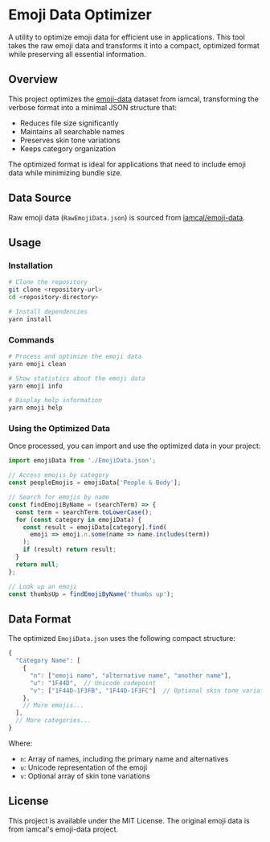 # Emoji Data Optimizer

A utility to optimize emoji data for efficient use in applications. This tool takes the raw emoji data and transforms it into a compact, optimized format while preserving all essential information.

## Overview

This project optimizes the [emoji-data](https://github.com/iamcal/emoji-data) dataset from iamcal, transforming the verbose format into a minimal JSON structure that:

- Reduces file size significantly
- Maintains all searchable names
- Preserves skin tone variations
- Keeps category organization

The optimized format is ideal for applications that need to include emoji data while minimizing bundle size.

## Data Source

Raw emoji data (`RawEmojiData.json`) is sourced from [iamcal/emoji-data](https://github.com/iamcal/emoji-data/blob/master/emoji.json).

## Usage

### Installation

```bash
# Clone the repository
git clone <repository-url>
cd <repository-directory>

# Install dependencies
yarn install
```

### Commands

```bash
# Process and optimize the emoji data
yarn emoji clean

# Show statistics about the emoji data
yarn emoji info

# Display help information
yarn emoji help
```

### Using the Optimized Data

Once processed, you can import and use the optimized data in your project:

```typescript
import emojiData from './EmojiData.json';

// Access emojis by category
const peopleEmojis = emojiData['People & Body'];

// Search for emojis by name
const findEmojiByName = (searchTerm) => {
  const term = searchTerm.toLowerCase();
  for (const category in emojiData) {
    const result = emojiData[category].find(
      emoji => emoji.n.some(name => name.includes(term))
    );
    if (result) return result;
  }
  return null;
};

// Look up an emoji
const thumbsUp = findEmojiByName('thumbs up');
```

## Data Format

The optimized `EmojiData.json` uses the following compact structure:

```typescript
{
  "Category Name": [
    {
      "n": ["emoji name", "alternative name", "another name"],
      "u": "1F44D",  // Unicode codepoint
      "v": ["1F44D-1F3FB", "1F44D-1F3FC"]  // Optional skin tone variations
    },
    // More emojis...
  ],
  // More categories...
}
```

Where:
- `n`: Array of names, including the primary name and alternatives
- `u`: Unicode representation of the emoji
- `v`: Optional array of skin tone variations

## License

This project is available under the MIT License. The original emoji data is from iamcal's emoji-data project. 